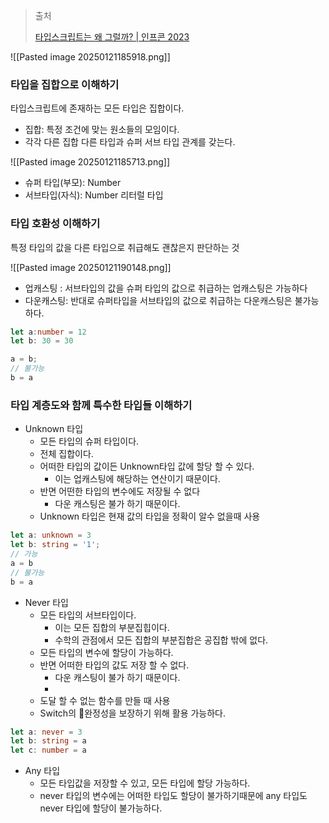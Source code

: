 > 출처
> 
> [타입스크립트는 왜 그럴까? | 인프콘 2023](https://www.youtube.com/watch?v=F6iXvOBQ_B4)

![[Pasted image 20250121185918.png]]

### 타입을 집합으로 이해하기

타입스크립트에 존재하는 모든 타입은 집합이다.
- 집합: 특정 조건에 맞는 원소들의 모임이다.
- 각각 다른 집합 다른 타입과 슈퍼 서브 타입 관계를 갖는다.

![[Pasted image 20250121185713.png]]
- 슈퍼 타입(부모):  Number
- 서브타입(자식): Number 리터럴 타입

### 타입 호환성 이해하기

특정 타입의 값을 다른 타입으로 취급해도 괜찮은지 판단하는 것

![[Pasted image 20250121190148.png]]

- 업캐스팅 : 서브타입의 값을 슈퍼 타입의 값으로 취급하는 업캐스팅은 가능하다
- 다운캐스팅: 반대로 슈퍼타입을 서브타입의 값으로 취급하는 다운캐스팅은 불가능하다.

```ts
let a:number = 12
let b: 30 = 30

a = b;
// 불가능
b = a
```

### 타입 계층도와 함께 특수한 타입들 이해하기

- Unknown 타입 
	- 모든 타입의 슈퍼 타입이다.
	- 전체 집합이다.
	- 어떠한 타입의 값이든 Unknown타입 값에 할당 할 수 있다.
		- 이는 업캐스팅에 해당하는 연산이기 때문이다.
	- 반면 어떤한 타입의 변수에도 저장될 수 없다
		- 다운 캐스팅은 불가 하기 때문이다.
	- Unknown 타입은 현재 값의 타입을 정확이 알수 없을때 사용

```ts
let a: unknown = 3  
let b: string = '1';  
// 가능
a = b 
// 불가능
b = a
```

- Never 타입
	- 모든 타입의 서브타입이다.
		- 이는 모든 집합의 부분집힙이다.
		- 수학의 관점에서 모든 집합의 부분집합은 공집합 밖에 없다.
	- 모든 타입의 변수에 할당이 가능하다.
	- 반면 어떠한 타입의 값도 저장 할 수 없다.
		- 다운 캐스팅이 불가 하기 때문이다.
		- 
	- 도달 할 수 없는 함수를 만들 때 사용
	- Switch의 완정성을 보장하기 위해 활용 가능하다.
``` ts
let a: never = 3  
let b: string = a  
let c: number = a
```

- Any 타입
	- 모든 타입값을 저장할 수 있고, 모든 타입에 할당 가능하다.
	- never 타입의 변수에는 어떠한 타입도 할당이 불가하기때문에 any 타입도 never 타입에 할당이 불가능하다.